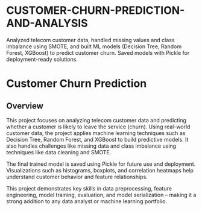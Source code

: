 # CUSTOMER-CHURN-PREDICTION-AND-ANALYSIS
Analyzed telecom customer data, handled missing values and class imbalance using SMOTE, and built ML models (Decision Tree, Random Forest, XGBoost) to predict customer churn. Saved models with Pickle for deployment-ready solutions.


# Customer Churn Prediction

## Overview

This project focuses on analyzing telecom customer data and predicting whether a customer is likely to leave the service (churn). Using real-world customer data, the project applies machine learning techniques such as Decision Tree, Random Forest, and XGBoost to build predictive models. It also handles challenges like missing data and class imbalance using techniques like data cleaning and SMOTE.

The final trained model is saved using Pickle for future use and deployment. Visualizations such as histograms, boxplots, and correlation heatmaps help understand customer behavior and feature relationships.

This project demonstrates key skills in data preprocessing, feature engineering, model training, evaluation, and model serialization – making it a strong addition to any data analyst or machine learning portfolio.
